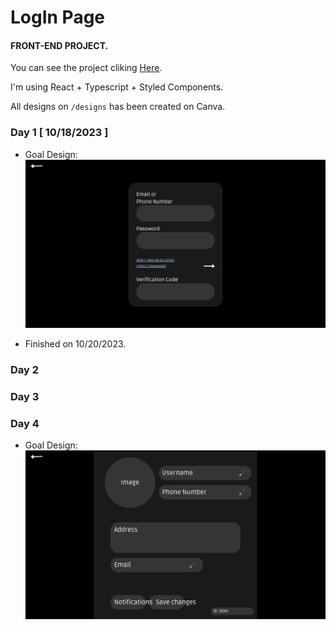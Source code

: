 # LogIn Page

#### FRONT-END PROJECT.

You can see the project cliking [Here](https://log-in-page-smoky.vercel.app/).

I'm using React + Typescript + Styled Components.

All designs on `/designs` has been created on Canva.

### Day 1 [ 10/18/2023 ]

- Goal Design:
  ![LogIn Page Design](/designs/login.png)

- Finished on 10/20/2023.

### Day 2

### Day 3

### Day 4

- Goal Design:
  ![Account Page Design](/designs/account.png)
